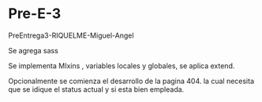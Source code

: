 # Pre-E-3
PreEntrega3-RIQUELME-Miguel-Angel

Se agrega sass 

Se implementa MIxins , variables locales y globales, se aplica extend.

Opcionalmente se comienza el desarrollo de la pagina 404. la cual necesita que se idique el status actual y si esta bien empleada.

